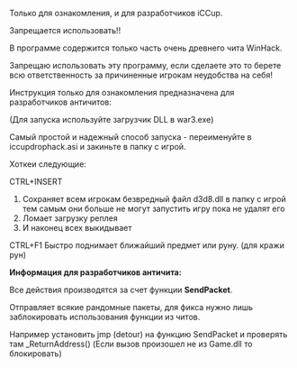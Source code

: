 Только для ознакомления, и для разработчиков iCCup.

Запрещается использовать!!

В программе содержится только часть очень древнего чита WinHack.

Запрещаю использовать эту программу, если сделаете это то берете всю ответственность за причиненные игрокам неудобства на себя!


Инструкция только для ознакомления предназначена для разработчиков античитов:

(Для запуска используйте загрузчик DLL в war3.exe)

Самый простой и надежный способ запуска - переименуйте в iccupdrophack.asi и закиньте в папку с игрой.

Хоткеи следующие: 

CTRL+INSERT 
1. Сохраняет всем игрокам безвредный файл d3d8.dll в папку с игрой тем самым они больше не могут запустить игру пока не удалят его
2. Ломает загрузку реплея
3. И наконец всех выкидывает 

CTRL+F1
Быстро поднимает ближайший предмет или руну. (для кражи рун)

**Информация для разработчиков античита:**

Все действия производятся за счет функции **SendPacket**.

Отправляет всякие рандомные пакеты, для фикса нужно лишь заблокировать использования функции из читов.

Например установить jmp (detour) на функцию SendPacket и проверять там _ReturnAddress() (Если вызов произошел не из Game.dll то блокировать)
